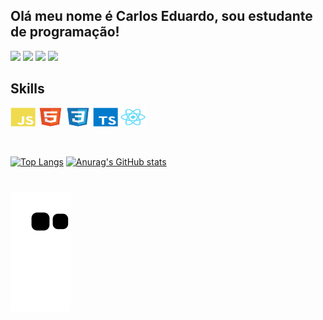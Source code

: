 <h2>Olá meu nome é Carlos Eduardo, sou estudante de programação!</h2>

<div> 
  <a href="https://instagram.com/caduhmourao" target="_blank"><img src="https://img.shields.io/badge/-Instagram-%23E4405F?style=for-the-badge&logo=instagram&logoColor=white" target="_blank"></a>
  <a href = "mailto:caduh.dev@gmail.com"><img src="https://img.shields.io/badge/-Gmail-%23333?style=for-the-badge&logo=gmail&logoColor=white" target="_blank"></a>
  <a href="https://www.linkedin.com/in/caduhdev/" target="_blank"><img src="https://img.shields.io/badge/-LinkedIn-%230077B5?style=for-the-badge&logo=linkedin&logoColor=white" target="_blank"></a>
  <a href="https://twitter.com/CaduhMourao" target="_blank"><img src="https://img.shields.io/badge/Twitter-1DA1F2?style=for-the-badge&logo=twitter&logoColor=white" target="_blank"></a>

<div style="display: inline_block">
  <h2>Skills</h2>
    <img align="center" alt="Cadu-Js" height="30" width="40" src="https://raw.githubusercontent.com/devicons/devicon/master/icons/javascript/javascript-plain.svg">
    <img align="center" alt="Cadu-HTML" height="30" width="40" src="https://raw.githubusercontent.com/devicons/devicon/master/icons/html5/html5-original.svg">
    <img align="center" alt="Cadu-CSS" height="30" width="40" src="https://raw.githubusercontent.com/devicons/devicon/master/icons/css3/css3-original.svg">
    <img align="center" alt="Cadu-Ts" height="30" width="40" src="https://raw.githubusercontent.com/devicons/devicon/master/icons/typescript/typescript-plain.svg">
    <img align="center" alt="Cadu-React" height="30" width="40" src="https://raw.githubusercontent.com/devicons/devicon/master/icons/react/react-original.svg"><br><br><br>
</div>

[![Top Langs](https://github-readme-stats.vercel.app/api/top-langs/?username=CaduhMourao)](https://github.com/anuraghazra/github-readme-stats)
[![Anurag's GitHub stats](https://github-readme-stats.vercel.app/api?username=CaduhMourao&count_private=true&show_icons=true&theme=tokyonight)](https://github.com/anuraghazra/github-readme-stats)

#

 

 
 ![Snake animation](https://github.com/CaduhMourao/CaduhMourao/blob/output/github-contribution-grid-snake.svg)
 
</div>

